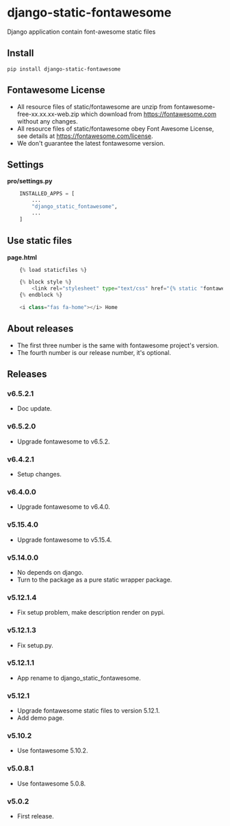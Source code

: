 # django-static-fontawesome

Django application contain font-awesome static files

## Install

```
pip install django-static-fontawesome
```

## Fontawesome License

- All resource files of static/fontawesome are unzip from fontawesome-free-xx.xx.xx-web.zip which download from https://fontawesome.com without any changes.
- All resource files of static/fontawesome obey Font Awesome License, see details at https://fontawesome.com/license.
- We don't guarantee the latest fontawesome version.

## Settings

**pro/settings.py**

```python
    INSTALLED_APPS = [
        ...
        "django_static_fontawesome",
        ...
    ]
```

## Use static files

**page.html**

```python
    {% load staticfiles %}

    {% block style %}
        <link rel="stylesheet" type="text/css" href="{% static "fontawesome/css/all.min.css" %}" />
    {% endblock %}

    <i class="fas fa-home"></i> Home
```

## About releases

- The first three number is the same with fontawesome project's version.
- The fourth number is our release number, it's optional.

## Releases

### v6.5.2.1

- Doc update.

### v6.5.2.0

- Upgrade fontawesome to v6.5.2.

### v6.4.2.1

- Setup changes.

### v6.4.0.0

- Upgrade fontawesome to v6.4.0.

### v5.15.4.0

- Upgrade fontawesome to v5.15.4.

### v5.14.0.0

- No depends on django.
- Turn to the package as a pure static wrapper package.

### v5.12.1.4

- Fix setup problem, make description render on pypi.

### v5.12.1.3

- Fix setup.py.

### v5.12.1.1

- App rename to django_static_fontawesome.

### v5.12.1

- Upgrade fontawesome static files to version 5.12.1.
- Add demo page.

### v5.10.2

- Use fontawesome 5.10.2.

### v5.0.8.1

- Use fontawesome 5.0.8.

### v5.0.2

- First release.
